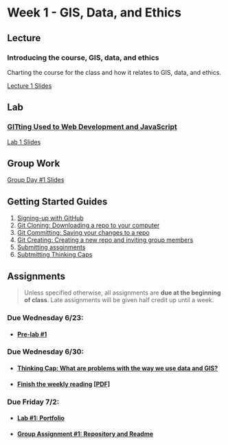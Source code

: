 # Week 1 - GIS, Data, and Ethics

## Lecture
### Introducing the course, GIS, data, and ethics
Charting the course for the class and how it relates to GIS, data, and ethics.

[Lecture 1 Slides](./Materials/AA191_SU_W1_Lecture_1.pdf
)

## Lab
### [GITting Used to Web Development and JavaScript](./Lab/readme.md)
[Lab 1 Slides](./Materials/AA191_S_W1_Lab_1.pdf )

## Group Work
[Group Day #1 Slides](./Materials/AA191_S_W1_Group_1.pdf)


## Getting Started Guides
1. [Signing-up with GitHub](../Guides/github_sign_up.md)
2. [Git Cloning: Downloading a repo to your computer](../Guides/git_cloning.md)
3. [Git Committing: Saving your changes to a repo](../Guides/git_commit.md)
4. [Git Creating: Creating a new repo and inviting group members](../Guides/git_creating.md)
5. [Submitting assginments](../Guides/submit.md)
6. [Subtmitting Thinking Caps](../Guides/thinking_caps.md)
<!-- [Introduction to GIS](./Materials/a_optional_gis.md) -->

## Assignments
> Unless specified otherwise, all assignments are **due at the beginning of class**. Late assignments will be given half credit up until a week.

### Due Wednesday 6/23:
- #### [**Pre-lab #1**](./Materials/1_pre_lab_1.md)

### Due Wednesday 6/30:
- #### [**Thinking Cap: What are problems with the way we use data and GIS?**](./Materials/2_thinking_cap_1.md)
- #### [**Finish the weekly reading**](./Materials/reading.md) [[PDF]](Materials/An_Introduction_to_Critical_Cartography.pdf)

### Due Friday 7/2:
- #### [**Lab #1: Portfolio**](./Lab/lab_assignment.md)
- #### [**Group Assignment #1: Repository and Readme**](./Materials/group_assignment.md)



